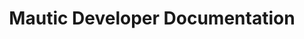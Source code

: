 ---
title: Mautic Developer Documentation

language_tabs:
  - php
  - json

toc_footers:
  - <a href='https://github.com/mautic/mautic'>Download Mautic source</a>
  - <a href='http://github.com/tripit/slate'>Documentation powered by Slate</a>

includes:
  - introduction
  - plugin_intro
  - plugin_addon_migration
  - plugin_structure
  - plugin_install  
  - plugin_config
  - plugin_translations  
  - plugin_mvc
  - plugin_mvc_controllers
  - plugin_mvc_models
  - plugin_mvc_views      
  - plugin_factory
  - plugin_database
  - plugin_permissions
  - plugin_configuration
  - plugin_misc
  - plugin_misc_flashes
  - plugin_misc_helpers
  - plugin_misc_forms
  - plugin_misc_events
  - plugin_extending_intro  
  - plugin_extending_api  
  - plugin_extending_campaigns
  - plugin_extending_categories
  - plugin_extending_emails
  - plugin_extending_forms
  - plugin_extending_integrations
  - plugin_extending_pages
  - plugin_extending_points
  - plugin_extending_reports
  - plugin_extending_webhooks    
  - plugin_extending_leads
  - themes
  - api_intro
  - api_authorization
  - api_authorization_oauth1a
  - api_authorization_oauth2
  - api_libraries
  - api_endpoints
  - api_endpoint_leads  
  - api_endpoint_assets
  - api_endpoint_campaigns
  - api_endpoint_forms
  - api_endpoint_lists
  - api_endpoint_pages
  - api_endpoint_point_actions
  - api_endpoint_point_triggers
  
search: true
---
